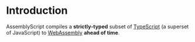 # Introduction

AssemblyScript compiles a **strictly-typed** subset of [TypeScript](https://www.typescriptlang.org) \(a superset of JavaScript\) to [WebAssembly](https://webassembly.org) **ahead of time**.

